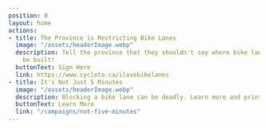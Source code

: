 ```yaml
---
position: 0
layout: home
actions:
- title: The Province is Restricting Bike Lanes
  image: "/assets/headerImage.webp"
  description: Tell the province that they shouldn't say where bike lanes can or cannot
    be built!
  buttonText: Sign Here
  link: https://www.cycleto.ca/ilovebikelanes
- title: It's Not Just 5 Minutes
  image: "/assets/headerImage.webp"
  description: Blocking a bike lane can be deadly. Learn more and print out our "Bike Lane Ticket" to help stop bike lane obstructions. 
  buttonText: Learn More
  link: "/campaigns/not-five-minutes"
---
```


